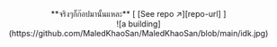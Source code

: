 


<div align="center">
**จริงๆก็ก๊อปมานั้นแหละ**  
[ [See repo ↗︎][repo-url] ]
</div>

<div align="center">
![a building](https://github.com/MaledKhaoSan/MaledKhaoSan/blob/main/idk.jpg)
</div>
